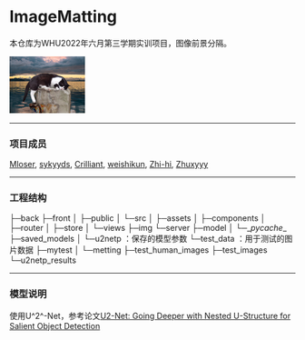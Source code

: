 # ImageMatting

本仓库为WHU2022年六月第三学期实训项目，图像前景分隔。

<img src="img/sea_cat.png" alt="logo" style="zoom: 13%;" />

---

### 项目成员

[Mloser](https://github.com/Mloser-z), [sykyyds](https://github.com/sykyyds), [Crilliant](https://github.com/Crilliant), [weishikun](https://github.com/weishikun), [Zhi-hi](https://github.com/Zhi-hi), [Zhuxyyy](https://github.com/Zhuxyyy)

---

### 工程结构

├─back
├─front
│  ├─public
│  └─src
│      ├─assets
│      ├─components
│      ├─router
│      ├─store
│      └─views
├─img
└─server
    ├─model
    │  └─\__pycache__
    ├─saved_models
    │  └─u2netp	：保存的模型参数
    └─test_data	：用于测试的图片数据
        ├─mytest
        │  └─metting
        ├─test_human_images
        ├─test_images
        └─u2netp_results



---

### 模型说明

使用U^2^-Net，参考论文[U2-Net: Going Deeper with Nested U-Structure for Salient Object Detection](https://arxiv.org/pdf/2005.09007.pdf)

